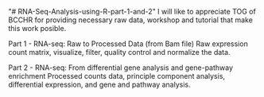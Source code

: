 "# RNA-Seq-Analysis-using-R-part-1-and-2" 
I will like to appreciate TOG of BCCHR for providing necessary raw data, workshop and tutorial that make this work posible.

Part 1 - RNA-seq:  Raw to Processed Data (from Bam file)
Raw expression count matrix, visualize, filter, quality control and normalize the data.

Part 2 - RNA-seq: From differential gene analysis and gene-pathway enrichment
Processed counts data, principle component analysis, differential expression, and gene and pathway analysis.
